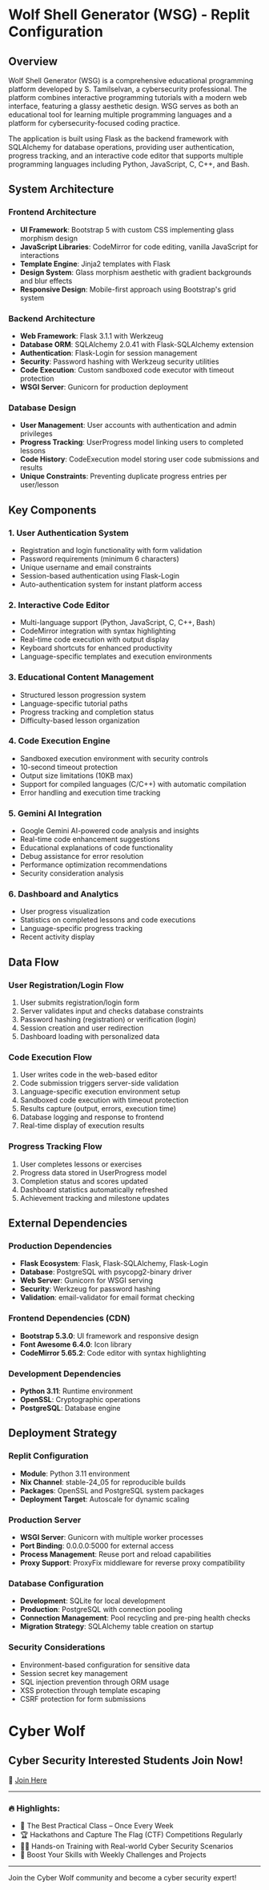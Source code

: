 # Wolf Shell Generator (WSG) - Replit Configuration

## Overview

Wolf Shell Generator (WSG) is a comprehensive educational programming platform developed by S. Tamilselvan, a cybersecurity professional. The platform combines interactive programming tutorials with a modern web interface, featuring a glassy aesthetic design. WSG serves as both an educational tool for learning multiple programming languages and a platform for cybersecurity-focused coding practice.

The application is built using Flask as the backend framework with SQLAlchemy for database operations, providing user authentication, progress tracking, and an interactive code editor that supports multiple programming languages including Python, JavaScript, C, C++, and Bash.

## System Architecture

### Frontend Architecture
- **UI Framework**: Bootstrap 5 with custom CSS implementing glass morphism design
- **JavaScript Libraries**: CodeMirror for code editing, vanilla JavaScript for interactions
- **Template Engine**: Jinja2 templates with Flask
- **Design System**: Glass morphism aesthetic with gradient backgrounds and blur effects
- **Responsive Design**: Mobile-first approach using Bootstrap's grid system

### Backend Architecture
- **Web Framework**: Flask 3.1.1 with Werkzeug
- **Database ORM**: SQLAlchemy 2.0.41 with Flask-SQLAlchemy extension
- **Authentication**: Flask-Login for session management
- **Security**: Password hashing with Werkzeug security utilities
- **Code Execution**: Custom sandboxed code executor with timeout protection
- **WSGI Server**: Gunicorn for production deployment

### Database Design
- **User Management**: User accounts with authentication and admin privileges
- **Progress Tracking**: UserProgress model linking users to completed lessons
- **Code History**: CodeExecution model storing user code submissions and results
- **Unique Constraints**: Preventing duplicate progress entries per user/lesson

## Key Components

### 1. User Authentication System
- Registration and login functionality with form validation
- Password requirements (minimum 6 characters)
- Unique username and email constraints
- Session-based authentication using Flask-Login
- Auto-authentication system for instant platform access

### 2. Interactive Code Editor
- Multi-language support (Python, JavaScript, C, C++, Bash)
- CodeMirror integration with syntax highlighting
- Real-time code execution with output display
- Keyboard shortcuts for enhanced productivity
- Language-specific templates and execution environments

### 3. Educational Content Management
- Structured lesson progression system
- Language-specific tutorial paths
- Progress tracking and completion status
- Difficulty-based lesson organization

### 4. Code Execution Engine
- Sandboxed execution environment with security controls
- 10-second timeout protection
- Output size limitations (10KB max)
- Support for compiled languages (C/C++) with automatic compilation
- Error handling and execution time tracking

### 5. Gemini AI Integration
- Google Gemini AI-powered code analysis and insights
- Real-time code enhancement suggestions
- Educational explanations of code functionality
- Debug assistance for error resolution
- Performance optimization recommendations
- Security consideration analysis

### 6. Dashboard and Analytics
- User progress visualization
- Statistics on completed lessons and code executions
- Language-specific progress tracking
- Recent activity display

## Data Flow

### User Registration/Login Flow
1. User submits registration/login form
2. Server validates input and checks database constraints
3. Password hashing (registration) or verification (login)
4. Session creation and user redirection
5. Dashboard loading with personalized data

### Code Execution Flow
1. User writes code in the web-based editor
2. Code submission triggers server-side validation
3. Language-specific execution environment setup
4. Sandboxed code execution with timeout protection
5. Results capture (output, errors, execution time)
6. Database logging and response to frontend
7. Real-time display of execution results

### Progress Tracking Flow
1. User completes lessons or exercises
2. Progress data stored in UserProgress model
3. Completion status and scores updated
4. Dashboard statistics automatically refreshed
5. Achievement tracking and milestone updates

## External Dependencies

### Production Dependencies
- **Flask Ecosystem**: Flask, Flask-SQLAlchemy, Flask-Login
- **Database**: PostgreSQL with psycopg2-binary driver
- **Web Server**: Gunicorn for WSGI serving
- **Security**: Werkzeug for password hashing
- **Validation**: email-validator for email format checking

### Frontend Dependencies (CDN)
- **Bootstrap 5.3.0**: UI framework and responsive design
- **Font Awesome 6.4.0**: Icon library
- **CodeMirror 5.65.2**: Code editor with syntax highlighting

### Development Dependencies
- **Python 3.11**: Runtime environment
- **OpenSSL**: Cryptographic operations
- **PostgreSQL**: Database engine

## Deployment Strategy

### Replit Configuration
- **Module**: Python 3.11 environment
- **Nix Channel**: stable-24_05 for reproducible builds
- **Packages**: OpenSSL and PostgreSQL system packages
- **Deployment Target**: Autoscale for dynamic scaling

### Production Server
- **WSGI Server**: Gunicorn with multiple worker processes
- **Port Binding**: 0.0.0.0:5000 for external access
- **Process Management**: Reuse port and reload capabilities
- **Proxy Support**: ProxyFix middleware for reverse proxy compatibility

### Database Configuration
- **Development**: SQLite for local development
- **Production**: PostgreSQL with connection pooling
- **Connection Management**: Pool recycling and pre-ping health checks
- **Migration Strategy**: SQLAlchemy table creation on startup

### Security Considerations
- Environment-based configuration for sensitive data
- Session secret key management
- SQL injection prevention through ORM usage
- XSS protection through template escaping
- CSRF protection for form submissions



# Cyber Wolf  
## Cyber Security Interested Students Join Now!

🔗 [Join Here](https://cyberwolf-career-guidance.web.app/)

---

### 🔥 Highlights:
- 🧠 The Best Practical Class – Once Every Week  
- 🏆 Hackathons and Capture The Flag (CTF) Competitions Regularly  
- 👨‍💻 Hands-on Training with Real-world Cyber Security Scenarios  
- 🚀 Boost Your Skills with Weekly Challenges and Projects  

---

Join the Cyber Wolf community and become a cyber security expert!

